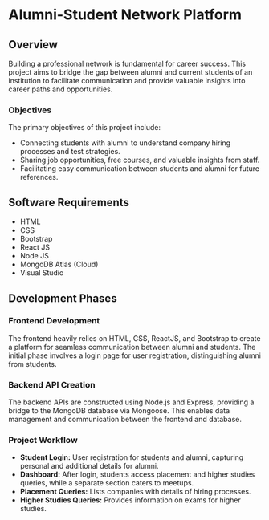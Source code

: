 # Alumni-Student Network Platform

## Overview

Building a professional network is fundamental for career success. This project aims to bridge the gap between alumni and current students of an institution to facilitate communication and provide valuable insights into career paths and opportunities.

### Objectives

The primary objectives of this project include:
- Connecting students with alumni to understand company hiring processes and test strategies.
- Sharing job opportunities, free courses, and valuable insights from staff.
- Facilitating easy communication between students and alumni for future references.

## Software Requirements

- HTML
- CSS
- Bootstrap
- React JS
- Node JS
- MongoDB Atlas (Cloud)
- Visual Studio

## Development Phases

### Frontend Development

The frontend heavily relies on HTML, CSS, ReactJS, and Bootstrap to create a platform for seamless communication between alumni and students. The initial phase involves a login page for user registration, distinguishing alumni from students.

### Backend API Creation

The backend APIs are constructed using Node.js and Express, providing a bridge to the MongoDB database via Mongoose. This enables data management and communication between the frontend and database.

### Project Workflow

- **Student Login:** User registration for students and alumni, capturing personal and additional details for alumni.
- **Dashboard:** After login, students access placement and higher studies queries, while a separate section caters to meetups.
- **Placement Queries:** Lists companies with details of hiring processes.
- **Higher Studies Queries:** Provides information on exams for higher studies.
